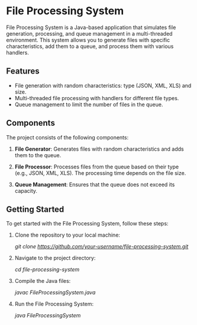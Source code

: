 # File Processing System

File Processing System is a Java-based application that simulates file generation, processing, and queue management in a multi-threaded environment. This system allows you to generate files with specific characteristics, add them to a queue, and process them with various handlers.

## Features

- File generation with random characteristics: type (JSON, XML, XLS) and size.
- Multi-threaded file processing with handlers for different file types.
- Queue management to limit the number of files in the queue.

## Components

The project consists of the following components:

1. **File Generator**: Generates files with random characteristics and adds them to the queue.

2. **File Processor**: Processes files from the queue based on their type (e.g., JSON, XML, XLS). The processing time depends on the file size.

3. **Queue Management**: Ensures that the queue does not exceed its capacity.

## Getting Started

To get started with the File Processing System, follow these steps:

1. Clone the repository to your local machine:
   
    _git clone https://github.com/your-username/file-processing-system.git_

2. Navigate to the project directory:
   
    _cd file-processing-system_

3. Compile the Java files:

    _javac FileProcessingSystem.java_

4. Run the File Processing System:

    _java FileProcessingSystem_
